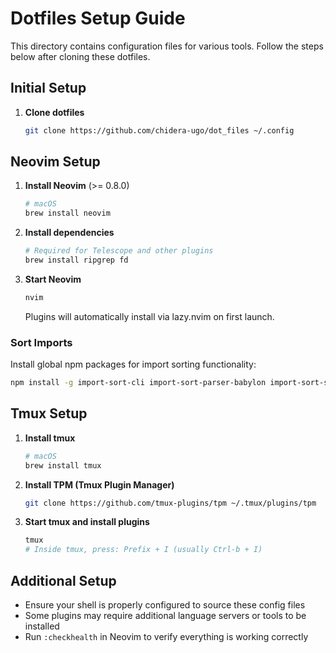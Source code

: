 # Dotfiles Setup Guide

This directory contains configuration files for various tools. Follow the steps below after cloning these dotfiles.

## Initial Setup

1. **Clone dotfiles**
   ```bash
   git clone https://github.com/chidera-ugo/dot_files ~/.config
   ```

## Neovim Setup

1. **Install Neovim** (>= 0.8.0)
   ```bash
   # macOS
   brew install neovim
   ```

2. **Install dependencies**
   ```bash
   # Required for Telescope and other plugins
   brew install ripgrep fd
   ```

3. **Start Neovim**
   ```bash
   nvim
   ```
   Plugins will automatically install via lazy.nvim on first launch.

### Sort Imports
Install global npm packages for import sorting functionality:
```bash
npm install -g import-sort-cli import-sort-parser-babylon import-sort-style-eslint
```

## Tmux Setup

1. **Install tmux**
   ```bash
   # macOS
   brew install tmux
   ```

2. **Install TPM (Tmux Plugin Manager)**
   ```bash
   git clone https://github.com/tmux-plugins/tpm ~/.tmux/plugins/tpm
   ```

3. **Start tmux and install plugins**
   ```bash
   tmux
   # Inside tmux, press: Prefix + I (usually Ctrl-b + I)
   ```

## Additional Setup

- Ensure your shell is properly configured to source these config files
- Some plugins may require additional language servers or tools to be installed
- Run `:checkhealth` in Neovim to verify everything is working correctly
